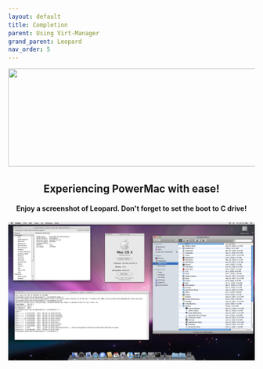 ```yaml
---
layout: default
title: Completion
parent: Using Virt-Manager
grand_parent: Leopard
nav_order: 5
---
```


<p align="center">
  <img width="650" height="200" src="../../../../../assets/HeaderCongrats.png">
</p>

<h2 align="center">Experiencing PowerMac with ease!</h2>
<h4 align="center">Enjoy a screenshot of Leopard. Don't forget to set the boot to C drive!</h4>

<a href="https://raw.githubusercontent.com/royalgraphx/DarwinKVM/main/docs/showcase/PowerMacLeopard.png"><img src="../../../../../showcase/PowerMacLeopard.png" alt=""></a>
